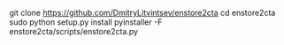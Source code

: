 git clone https://github.com/DmitryLitvintsev/enstore2cta
cd enstore2cta
sudo python setup.py install
pyinstaller -F enstore2cta/scripts/enstore2cta.py
